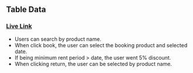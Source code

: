 ## Table Data

### [Live Link](https://table-data-123.netlify.app/)

-   Users can search by product name.
-   When click book, the user can select the booking product and selected date.
-   If being minimum rent period > date, the user went 5% discount.
-   When clicking return, the user can be selected by product name.

